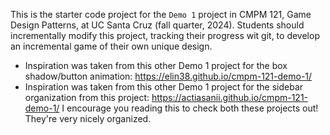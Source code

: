 This is the starter code project for the `Demo 1` project in CMPM 121, Game Design Patterns, at UC Santa Cruz (fall quarter, 2024). Students should incrementally modify this project, tracking their progress wit git, to develop an incremental game of their own unique design.

- Inspiration was taken from this other Demo 1 project for the box shadow/button animation: https://elin38.github.io/cmpm-121-demo-1/
- Inspiration was taken from this other Demo 1 project for the sidebar organization from this project: https://actiasanii.github.io/cmpm-121-demo-1/
I encourage you reading this to check both these projects out! They're very nicely organized.